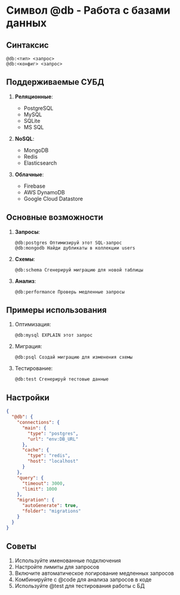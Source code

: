 # Символ @db - Работа с базами данных

## Синтаксис
```
@db:<тип> <запрос>
@db:<конфиг> <запрос>
```

## Поддерживаемые СУБД
1. **Реляционные**:
   - PostgreSQL
   - MySQL
   - SQLite
   - MS SQL

2. **NoSQL**:
   - MongoDB
   - Redis
   - Elasticsearch

3. **Облачные**:
   - Firebase
   - AWS DynamoDB
   - Google Cloud Datastore

## Основные возможности
1. **Запросы**:
   ```cursor
   @db:postgres Оптимизируй этот SQL-запрос
   @db:mongodb Найди дубликаты в коллекции users
   ```

2. **Схемы**:
   ```cursor
   @db:schema Сгенерируй миграцию для новой таблицы
   ```

3. **Анализ**:
   ```cursor
   @db:performance Проверь медленные запросы
   ```

## Примеры использования
1. Оптимизация:
   ```cursor
   @db:mysql EXPLAIN этот запрос
   ```

2. Миграция:
   ```cursor
   @db:psql Создай миграцию для изменения схемы
   ```

3. Тестирование:
   ```cursor
   @db:test Сгенерируй тестовые данные
   ```

## Настройки
```json
{
  "@db": {
    "connections": {
      "main": {
        "type": "postgres",
        "url": "env:DB_URL"
      },
      "cache": {
        "type": "redis",
        "host": "localhost"
      }
    },
    "query": {
      "timeout": 3000,
      "limit": 1000
    },
    "migration": {
      "autoGenerate": true,
      "folder": "migrations"
    }
  }
}
```

## Советы
1. Используйте именованные подключения
2. Настройте лимиты для запросов
3. Включите автоматическое логирование медленных запросов
4. Комбинируйте с @code для анализа запросов в коде
5. Используйте @test для тестирования работы с БД